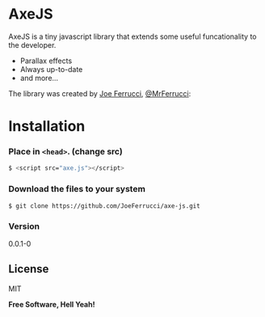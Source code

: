 # AxeJS

AxeJS is a tiny javascript library that extends some useful funcationality to the developer. 

  - Parallax effects
  - Always up-to-date
  - and more...

The library was created by [Joe Ferrucci], [@MrFerrucci]:

# Installation
### Place in `<head>`. (change src)
```sh
$ <script src="axe.js"></script> 
```

### Download the files to your system
```
$ git clone https://github.com/JoeFerrucci/axe-js.git
```

### Version
0.0.1-0

License
----

MIT

**Free Software, Hell Yeah!**

[joe ferrucci]:http://joeferrucci.info
[@mrferrucci]:http://twitter.com/mrferrucci
